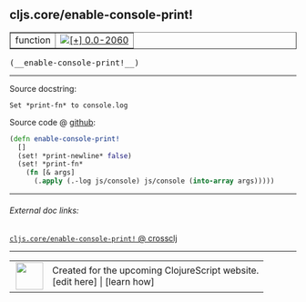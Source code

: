 ## cljs.core/enable-console-print!



 <table border="1">
<tr>
<td>function</td>
<td><a href="https://github.com/cljsinfo/cljs-api-docs/tree/0.0-2060"><img valign="middle" alt="[+] 0.0-2060" title="Added in 0.0-2060" src="https://img.shields.io/badge/+-0.0--2060-lightgrey.svg"></a> </td>
</tr>
</table>


 <samp>
(__enable-console-print!__)<br>
</samp>

---





Source docstring:

```
Set *print-fn* to console.log
```


Source code @ [github](https://github.com/clojure/clojurescript/blob/r2665/src/cljs/cljs/core.cljs#L51-L57):

```clj
(defn enable-console-print!
  []
  (set! *print-newline* false)
  (set! *print-fn*
    (fn [& args]
      (.apply (.-log js/console) js/console (into-array args)))))
```

<!--
Repo - tag - source tree - lines:

 <pre>
clojurescript @ r2665
└── src
    └── cljs
        └── cljs
            └── <ins>[core.cljs:51-57](https://github.com/clojure/clojurescript/blob/r2665/src/cljs/cljs/core.cljs#L51-L57)</ins>
</pre>

-->

---



###### External doc links:

[`cljs.core/enable-console-print!` @ crossclj](http://crossclj.info/fun/cljs.core.cljs/enable-console-print%21.html)<br>

---

 <table>
<tr><td>
<img valign="middle" align="right" width="48px" src="http://i.imgur.com/Hi20huC.png">
</td><td>
Created for the upcoming ClojureScript website.<br>
[edit here] | [learn how]
</td></tr></table>

[edit here]:https://github.com/cljsinfo/cljs-api-docs/blob/master/cljsdoc/cljs.core/enable-console-printBANG.cljsdoc
[learn how]:https://github.com/cljsinfo/cljs-api-docs/wiki/cljsdoc-files

<!--

This information was too distracting to show to readers, but I'll leave it
commented here since it is helpful to:

- pretty-print the data used to generate this document
- and show how to retrieve that data



The API data for this symbol:

```clj
{:ns "cljs.core",
 :name "enable-console-print!",
 :signature ["[]"],
 :history [["+" "0.0-2060"]],
 :type "function",
 :full-name-encode "cljs.core/enable-console-printBANG",
 :source {:code "(defn enable-console-print!\n  []\n  (set! *print-newline* false)\n  (set! *print-fn*\n    (fn [& args]\n      (.apply (.-log js/console) js/console (into-array args)))))",
          :title "Source code",
          :repo "clojurescript",
          :tag "r2665",
          :filename "src/cljs/cljs/core.cljs",
          :lines [51 57]},
 :full-name "cljs.core/enable-console-print!",
 :docstring "Set *print-fn* to console.log"}

```

Retrieve the API data for this symbol:

```clj
;; from Clojure REPL
(require '[clojure.edn :as edn])
(-> (slurp "https://raw.githubusercontent.com/cljsinfo/cljs-api-docs/catalog/cljs-api.edn")
    (edn/read-string)
    (get-in [:symbols "cljs.core/enable-console-print!"]))
```

-->
